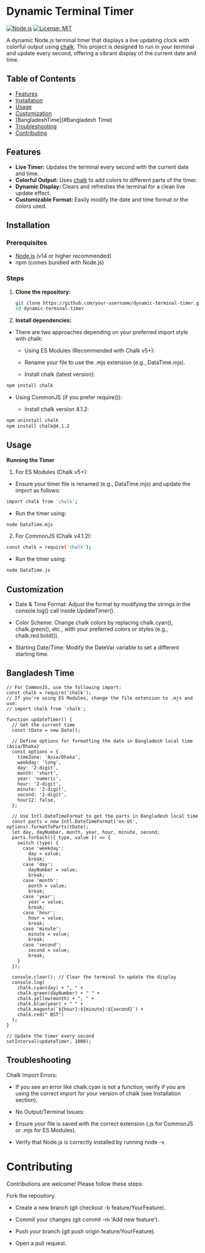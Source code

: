 # Dynamic Terminal Timer

[![Node.js](https://img.shields.io/badge/Node.js-%3E%3D14-brightgreen)](https://nodejs.org/) [![License: MIT](https://img.shields.io/badge/License-MIT-yellow.svg)](LICENSE)

A dynamic Node.js terminal timer that displays a live updating clock with colorful output using [chalk](https://github.com/chalk/chalk). This project is designed to run in your terminal and update every second, offering a vibrant display of the current date and time.

## Table of Contents

- [Features](#features)
- [Installation](#installation)
- [Usage](#usage)
- [Customization](#customization)
- [BangladeshTime](#Bangladesh Time)
- [Troubleshooting](#troubleshooting)
- [Contributing](#contributing)


## Features

- **Live Timer:** Updates the terminal every second with the current date and time.
- **Colorful Output:** Uses [chalk](https://github.com/chalk/chalk) to add colors to different parts of the timer.
- **Dynamic Display:** Clears and refreshes the terminal for a clean live update effect.
- **Customizable Format:** Easily modify the date and time format or the colors used.

## Installation

### Prerequisites

- [Node.js](https://nodejs.org/) (v14 or higher recommended)
- npm (comes bundled with Node.js)

### Steps

1. **Clone the repository:**
   ```bash
   git clone https://github.com/your-username/dynamic-terminal-timer.git
   cd dynamic-terminal-timer

2. **Install dependencies:**

- There are two approaches depending on your preferred import style with chalk:

   - Using ES Modules (Recommended with Chalk v5+):
   
   - Rename your file to use the .mjs extension (e.g., DataTime.mjs).
   
   - Install chalk (latest version):
```bash
npm install chalk
```

- Using CommonJS (if you prefer require()):

   - Install chalk version 4.1.2:
```bash
npm uninstall chalk
npm install chalk@4.1.2
```

## Usage
**Running the Timer**
 1. For ES Modules (Chalk v5+):
   - Ensure your timer file is renamed (e.g., DataTime.mjs) and update the import as follows:
```bash
import chalk from 'chalk';
```
- Run the timer using:
```bash
node DataTime.mjs
```
2. For CommonJS (Chalk v4.1.2):
```bash
const chalk = require('chalk');
```
   - Run the timer using:
```bash
node DataTime.js
```
## Customization
- Date & Time Format:
Adjust the format by modifying the strings in the console.log() call inside UpdateTimer().

- Color Scheme:
Change chalk colors by replacing chalk.cyan(), chalk.green(), etc., with your preferred colors or styles (e.g., chalk.red.bold()).

- Starting Date/Time:
Modify the DateVar variable to set a different starting time.

## Bangladesh Time
```
// For CommonJS, use the following import:
const chalk = require('chalk');
// If you're using ES Modules, change the file extension to .mjs and use:
// import chalk from 'chalk';

function updateTimer() {
  // Get the current time
  const tDate = new Date();

  // Define options for formatting the date in Bangladesh local time (Asia/Dhaka)
  const options = {
    timeZone: 'Asia/Dhaka',
    weekday: 'long',
    day: '2-digit',
    month: 'short',
    year: 'numeric',
    hour: '2-digit',
    minute: '2-digit',
    second: '2-digit',
    hour12: false,
  };

  // Use Intl.DateTimeFormat to get the parts in Bangladesh local time
  const parts = new Intl.DateTimeFormat('en-US', options).formatToParts(tDate);
  let day, dayNumber, month, year, hour, minute, second;
  parts.forEach(({ type, value }) => {
    switch (type) {
      case 'weekday':
        day = value;
        break;
      case 'day':
        dayNumber = value;
        break;
      case 'month':
        month = value;
        break;
      case 'year':
        year = value;
        break;
      case 'hour':
        hour = value;
        break;
      case 'minute':
        minute = value;
        break;
      case 'second':
        second = value;
        break;
    }
  });

  console.clear(); // Clear the terminal to update the display
  console.log(
    chalk.cyan(day) + ", " +
    chalk.green(dayNumber) + " " +
    chalk.yellow(month) + ", " +
    chalk.blue(year) + " " +
    chalk.magenta(`${hour}:${minute}:${second}`) +
    chalk.red(" BST")
  );
}

// Update the timer every second
setInterval(updateTimer, 1000);
```

## Troubleshooting
Chalk Import Errors:

- If you see an error like chalk.cyan is not a function, verify if you are using the correct import for your version of chalk (see Installation section).

- No Output/Terminal Issues:

- Ensure your file is saved with the correct extension (.js for CommonJS or .mjs for ES Modules).

- Verify that Node.js is correctly installed by running node -v.

#  Contributing
Contributions are welcome! Please follow these steps:

Fork the repository.

- Create a new branch (git checkout -b feature/YourFeature).

- Commit your changes (git commit -m 'Add new feature').

- Push your branch (git push origin feature/YourFeature).

- Open a pull request.
